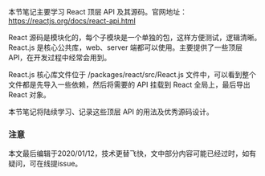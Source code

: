 本节笔记主要学习 React 顶层 API 及其源码。官网地址：https://reactjs.org/docs/react-api.html

React 源码是模块化的，每个子模块是一个单独的包，这样方便测试，逻辑清晰。React.js 是核心公共库，web、server 端都可以使用。主要提供了一些顶层 API，在开发过程中经常会用到。

React.js 核心库文件位于 /packages/react/src/React.js 文件中，可以看到整个文件都是先导入一些依赖，然后将需要的 API 挂载到 React 全局上，最后导出 React 对象。

本节笔记将陆续学习、记录这些顶层 API 的用法及优秀源码设计。

### 注意

本文最后编辑于2020/01/12，技术更替飞快，文中部分内容可能已经过时，如有疑问，可在线提issue。